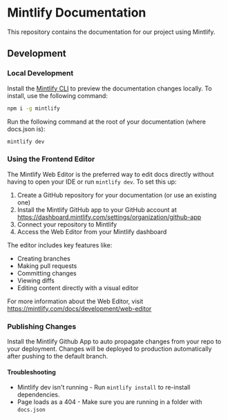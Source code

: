 # Mintlify Documentation

This repository contains the documentation for our project using Mintlify.

## Development

### Local Development

Install the [Mintlify CLI](https://www.npmjs.com/package/mintlify) to preview the documentation changes locally. To install, use the following command:

```bash
npm i -g mintlify
```

Run the following command at the root of your documentation (where docs.json is):

```bash
mintlify dev
```

### Using the Frontend Editor

The Mintlify Web Editor is the preferred way to edit docs directly without having to open your IDE or run `mintlify dev`. To set this up:

1. Create a GitHub repository for your documentation (or use an existing one)
2. Install the Mintlify GitHub app to your GitHub account at <https://dashboard.mintlify.com/settings/organization/github-app>
3. Connect your repository to Mintlify
4. Access the Web Editor from your Mintlify dashboard

The editor includes key features like:

* Creating branches
* Making pull requests
* Committing changes
* Viewing diffs
* Editing content directly with a visual editor

For more information about the Web Editor, visit <https://mintlify.com/docs/development/web-editor>

### Publishing Changes

Install the Mintlify Github App to auto propagate changes from your repo to your deployment. Changes will be deployed to production automatically after pushing to the default branch.

#### Troubleshooting

* Mintlify dev isn't running - Run `mintlify install` to re-install dependencies.
* Page loads as a 404 - Make sure you are running in a folder with `docs.json`
